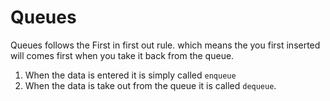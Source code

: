 # Queues 

Queues follows the First in first out rule. which means the you first inserted will comes first when you take it back from the queue.
1. When the data is entered it is simply called `enqueue` 
2. When the data is take out from the queue it is called `dequeue`.
